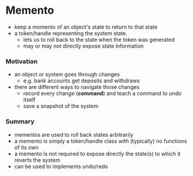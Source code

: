 # Memento

- keep a momento of an object's state to return to that state
- a token/handle representing the system state.
    - lets us to roll back to the state when the token was generated
    - may or may not directly expose state information

### Motivation

- an object or system goes through changes
    - e.g. bank accounts get deposits and withdraws
- there are different ways to navigate those changes
    - record every change (**command**) and teach a command to *undo* itself
    - save a snapshot of the system


### Summary

- mementos are used to roll back states arbitrarily
- a memento is simply a token/handle class with (typically) no functions of its own
- a memento is not required to expose directly the state(s) to which it reverts the system
- can be used to implements undo/redo
